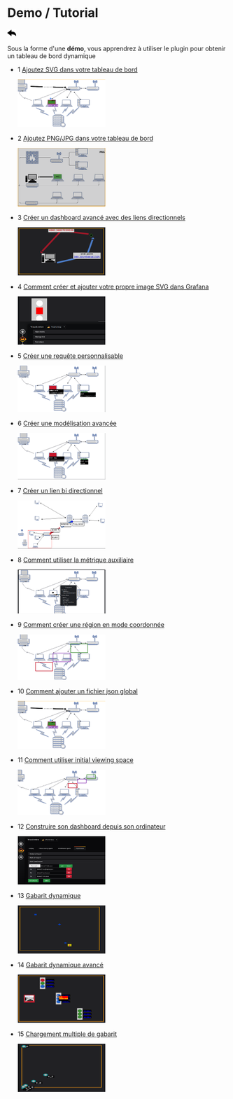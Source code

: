 # Demo / Tutorial

[![](../../screenshots/other/Go-back.png)](../../README-fr.md)

Sous la forme d'une **démo**, vous apprendrez à utiliser le plugin pour obtenir un tableau de bord dynamique

- 1 [Ajoutez SVG dans votre tableau de bord](tutorial01.md)

  [![demo1](../../screenshots/demo/demo01.png)](tutorial01.md)

- 2 [Ajoutez PNG/JPG dans votre tableau de bord](tutorial02.md)

  [![demo2](../../screenshots/demo/demo02.png)](tutorial02.md)

- 3 [Créer un dashboard avancé avec des liens directionnels](tutorial03.md)

  [![demo3](../../screenshots/demo/demo03.png)](tutorial03.md)

- 4 [Comment créer et ajouter votre propre image SVG dans Grafana](tutorial04.md)

  [![demo4](../../screenshots/demo/demo04.png)](tutorial04.md)

- 5 [Créer une requête personnalisable](tutorial05.md)

  [![demo5](../../screenshots/demo/demo05.png)](tutorial05.md)

- 6 [Créer une modélisation avancée](tutorial06.md)

  [![demo6](../../screenshots/demo/demo06.png)](tutorial06.md)

- 7 [Créer un lien bi directionnel](tutorial07.md)

  [![demo7](../../screenshots/demo/demo07.png)](tutorial07.md)

- 8 [Comment utiliser la métrique auxiliaire](tutorial08.md)

  [![demo8](../../screenshots/demo/demo08.png)](tutorial08.md)

- 9 [Comment créer une région en mode coordonnée](tutorial09.md)

  [![demo9](../../screenshots/demo/demo09.png)](tutorial09.md)

- 10 [Comment ajouter un fichier json global](tutorial10.md)

  [![demo10](../../screenshots/demo/demo01.png)](tutorial10.md)

- 11 [Comment utiliser initial viewing space](tutorial11.md)

  [![demo11](../../screenshots/demo/demo11.png)](tutorial11.md)

- 12 [Construire son dashboard depuis son ordinateur](tutorial12.md)

  [![demo12](../../screenshots/demo/demo12.png)](tutorial12.md)

- 13 [Gabarit dynamique](tutorial13.md)

  [![demo13](../../screenshots/demo/demo13.png)](tutorial13.md)

- 14 [Gabarit dynamique avancé](tutorial14.md)

  [![demo14](../../screenshots/demo/demo14.png)](tutorial14.md)

- 15 [Chargement multiple de gabarit](tutorial15.md)

  [![demo15](../../screenshots/demo/demo15.png)](tutorial15.md)
